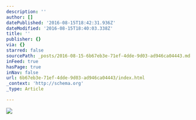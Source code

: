 ```yaml
---
description: ''
author: []
datePublished: '2016-08-15T18:42:31.936Z'
dateModified: '2016-08-15T18:40:03.338Z'
title: ''
publisher: {}
via: {}
starred: false
sourcePath: _posts/2016-08-15-6b67eb3e-71ef-4dde-9d03-ad946ca04443.md
inFeed: true
hasPage: true
inNav: false
url: 6b67eb3e-71ef-4dde-9d03-ad946ca04443/index.html
_context: 'http://schema.org'
_type: Article

---
```

![](https://the-grid-user-content.s3-us-west-2.amazonaws.com/571a0cff-4632-4fae-87bc-f004067944b0.jpg)